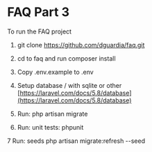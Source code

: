 # FAQ Part 3

To run the FAQ project 

1. git clone https://github.com/dguardia/faq.git

2. cd to faq and run composer install

3. Copy .env.example to .env

4. Setup database / with sqlite or other [https://laravel.com/docs/5.8/database](https://laravel.com/docs/5.8/database) 

5. Run: php artisan migrate

6. Run: unit tests: phpunit

7 Run: seeds php artisan migrate:refresh --seed